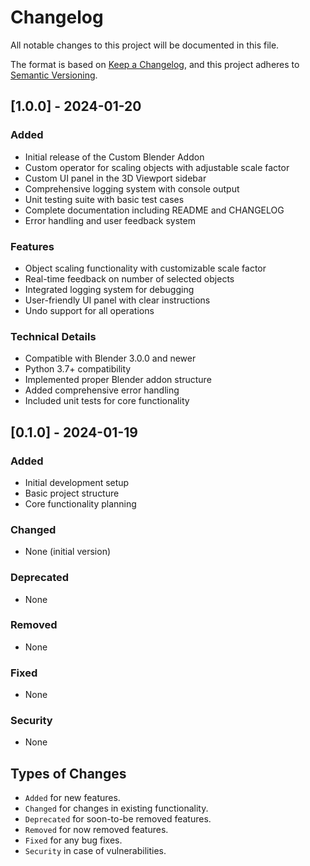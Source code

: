 # Changelog
All notable changes to this project will be documented in this file.

The format is based on [Keep a Changelog](https://keepachangelog.com/en/1.0.0/),
and this project adheres to [Semantic Versioning](https://semver.org/spec/v2.0.0.html).

## [1.0.0] - 2024-01-20
### Added
- Initial release of the Custom Blender Addon
- Custom operator for scaling objects with adjustable scale factor
- Custom UI panel in the 3D Viewport sidebar
- Comprehensive logging system with console output
- Unit testing suite with basic test cases
- Complete documentation including README and CHANGELOG
- Error handling and user feedback system

### Features
- Object scaling functionality with customizable scale factor
- Real-time feedback on number of selected objects
- Integrated logging system for debugging
- User-friendly UI panel with clear instructions
- Undo support for all operations

### Technical Details
- Compatible with Blender 3.0.0 and newer
- Python 3.7+ compatibility
- Implemented proper Blender addon structure
- Added comprehensive error handling
- Included unit tests for core functionality

## [0.1.0] - 2024-01-19
### Added
- Initial development setup
- Basic project structure
- Core functionality planning

### Changed
- None (initial version)

### Deprecated
- None

### Removed
- None

### Fixed
- None

### Security
- None

## Types of Changes
- `Added` for new features.
- `Changed` for changes in existing functionality.
- `Deprecated` for soon-to-be removed features.
- `Removed` for now removed features.
- `Fixed` for any bug fixes.
- `Security` in case of vulnerabilities.
